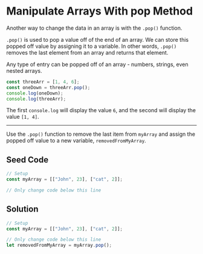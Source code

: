 # Manipulate Arrays With pop Method

Another way to change the data in an array is with the `.pop()` function.

`.pop()` is used to pop a value off of the end of an array. We can store this popped off value by assigning it to a variable. In other words, `.pop()` removes the last element from an array and returns that element.

Any type of entry can be popped off of an array - numbers, strings, even nested arrays.

```javascript
const threeArr = [1, 4, 6];
const oneDown = threeArr.pop();
console.log(oneDown);
console.log(threeArr);
```

The first `console.log` will display the value `6`, and the second will display the value `[1, 4]`.

-----

Use the `.pop()` function to remove the last item from `myArray` and assign the popped off value to a new variable, `removedFromMyArray`.

## Seed Code

```javascript
// Setup
const myArray = [["John", 23], ["cat", 2]];

// Only change code below this line
```

## Solution

```javascript
// Setup
const myArray = [["John", 23], ["cat", 2]];

// Only change code below this line
let removedFromMyArray = myArray.pop();
```
